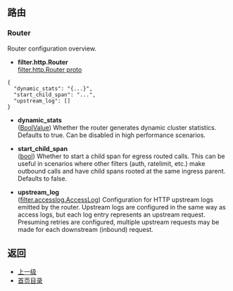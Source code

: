 ## 路由

### Router
Router configuration overview.

- **filter.http.Router**</br>
[filter.http.Router proto]()

```
{
  "dynamic_stats": "{...}",
  "start_child_span": "...",
  "upstream_log": []
}
```
- **dynamic_stats**</br>
	([BoolValue](https://developers.google.com/protocol-buffers/docs/reference/google.protobuf#boolvalue)) Whether the router generates dynamic cluster statistics. Defaults to true. Can be disabled in high performance scenarios.

- **start_child_span**</br>
	([bool](#)) Whether to start a child span for egress routed calls. This can be useful in scenarios where other filters (auth, ratelimit, etc.) make outbound calls and have child spans rooted at the same ingress parent. Defaults to false.

- **upstream_log**</br>
	([filter.accesslog.AccessLog](#)) Configuration for HTTP upstream logs emitted by the router. Upstream logs are configured in the same way as access logs, but each log entry represents an upstream request. Presuming retries are configured, multiple upstream requests may be made for each downstream (inbound) request.



## 返回
- [上一级](../HTTPfilters.md)
- [首页目录](../../../README.md)
